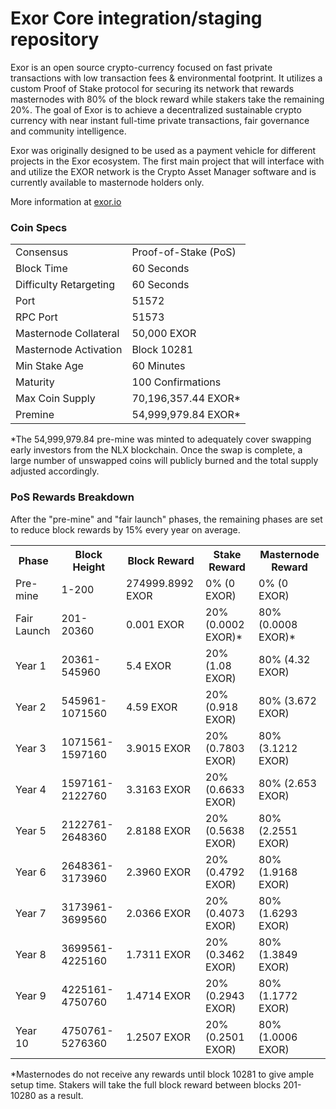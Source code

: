 Exor Core integration/staging repository
=====================================

Exor is an open source crypto-currency focused on fast private transactions with low transaction fees & environmental footprint. It utilizes a custom Proof of Stake protocol for securing its network that rewards masternodes with 80% of the block reward while stakers take the remaining 20%. The goal of Exor is to achieve a decentralized sustainable crypto currency with near instant full-time private transactions, fair governance and community intelligence.

Exor was originally designed to be used as a payment vehicle for different projects in the Exor ecosystem. The first main project that will interface with and utilize the EXOR network is the Crypto Asset Manager software and is currently available to masternode holders only.

More information at [exor.io](https://exor.io)

### Coin Specs
<table>
<tr><td>Consensus</td><td>Proof-of-Stake (PoS)</td></tr>
<tr><td>Block Time</td><td>60 Seconds</td></tr>
<tr><td>Difficulty Retargeting</td><td>60 Seconds</td></tr>
<tr><td>Port</td><td>51572</td></tr>
<tr><td>RPC Port</td><td>51573</td></tr>
<tr><td>Masternode Collateral</td><td>50,000 EXOR</td></tr>
<tr><td>Masternode Activation</td><td>Block 10281</td></tr>
<tr><td>Min Stake Age</td><td>60 Minutes</td></tr>
<tr><td>Maturity</td><td>100 Confirmations</td></tr>
<tr><td>Max Coin Supply</td><td>70,196,357.44 EXOR*</td></tr>
<tr><td>Premine</td><td>54,999,979.84 EXOR*</td></tr>
</table>

*The 54,999,979.84 pre-mine was minted to adequately cover swapping early investors from the NLX blockchain. Once the swap is complete, a large number of unswapped coins will publicly burned and the total supply adjusted accordingly.

### PoS Rewards Breakdown

After the "pre-mine" and "fair launch" phases, the remaining phases are set to reduce block rewards by 15% every year on average.

<table>
<th>Phase</th><th>Block Height</th><th>Block Reward</th><th>Stake Reward</th><th>Masternode Reward</th>
<tr><td>Pre-mine</td><td>1-200</td><td>274999.8992 EXOR</td><td>0% (0 EXOR)</td><td>0% (0 EXOR)</td></tr>
<tr><td>Fair Launch</td><td>201-20360</td><td>0.001 EXOR</td><td>20% (0.0002 EXOR)*</td><td>80% (0.0008 EXOR)*</td></tr>
<tr><td>Year 1</td><td>20361-545960</td><td>5.4 EXOR</td><td>20% (1.08 EXOR)</td><td>80% (4.32 EXOR)</td></tr>
<tr><td>Year 2</td><td>545961-1071560</td><td>4.59 EXOR</td><td>20% (0.918 EXOR)</td><td>80% (3.672 EXOR)</td></tr>
<tr><td>Year 3</td><td>1071561-1597160</td><td>3.9015 EXOR</td><td>20% (0.7803 EXOR)</td><td>80% (3.1212 EXOR)</td></tr>
<tr><td>Year 4</td><td>1597161-2122760</td><td>3.3163 EXOR</td><td>20% (0.6633 EXOR)</td><td>80% (2.653 EXOR)</td></tr>
<tr><td>Year 5</td><td>2122761-2648360</td><td>2.8188 EXOR</td><td>20% (0.5638 EXOR)</td><td>80% (2.2551 EXOR)</td></tr>
<tr><td>Year 6</td><td>2648361-3173960</td><td>2.3960 EXOR</td><td>20% (0.4792 EXOR)</td><td>80% (1.9168 EXOR)</td></tr>
<tr><td>Year 7</td><td>3173961-3699560</td><td>2.0366 EXOR</td><td>20% (0.4073 EXOR)</td><td>80% (1.6293 EXOR)</td></tr>
<tr><td>Year 8</td><td>3699561-4225160</td><td>1.7311 EXOR</td><td>20% (0.3462 EXOR)</td><td>80% (1.3849 EXOR)</td></tr>
<tr><td>Year 9</td><td>4225161-4750760</td><td>1.4714 EXOR</td><td>20% (0.2943 EXOR)</td><td>80% (1.1772 EXOR)</td></tr>
<tr><td>Year 10</td><td>4750761-5276360</td><td>1.2507 EXOR</td><td>20% (0.2501 EXOR)</td><td>80% (1.0006 EXOR)</td></tr>
</table>

*Masternodes do not receive any rewards until block 10281 to give ample setup time. Stakers will take the full block reward between blocks 201-10280 as a result.